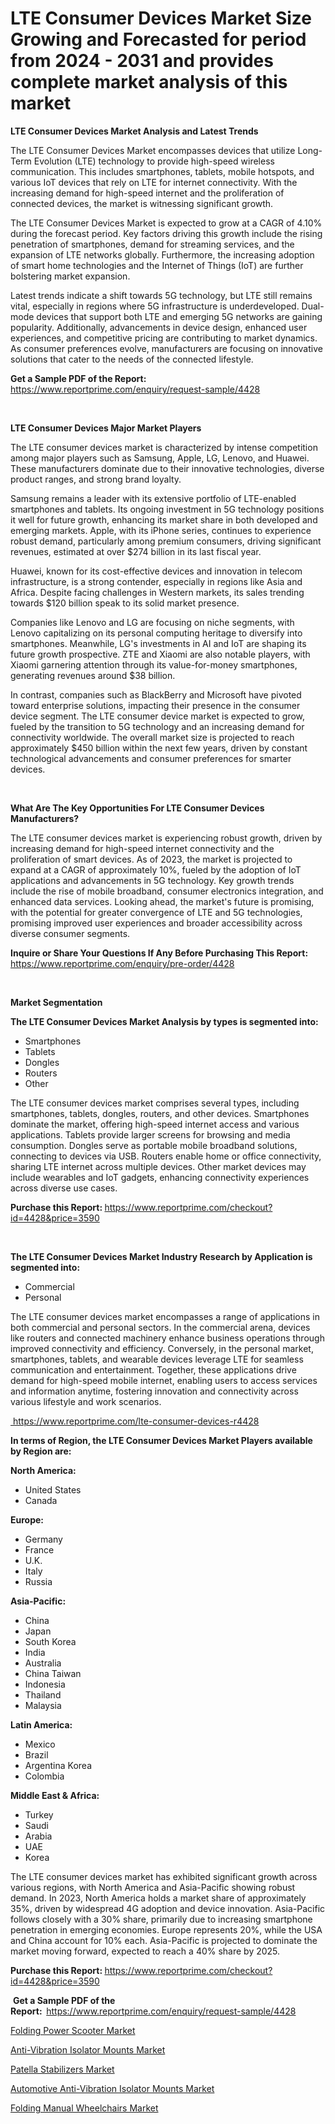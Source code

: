 <p><h1>LTE Consumer Devices Market Size Growing and Forecasted for period from 2024 - 2031 and provides complete market analysis of this market</h1></p><p><strong>LTE Consumer Devices Market Analysis and Latest Trends</strong></p>
<p><p>The LTE Consumer Devices Market encompasses devices that utilize Long-Term Evolution (LTE) technology to provide high-speed wireless communication. This includes smartphones, tablets, mobile hotspots, and various IoT devices that rely on LTE for internet connectivity. With the increasing demand for high-speed internet and the proliferation of connected devices, the market is witnessing significant growth.</p><p>The LTE Consumer Devices Market is expected to grow at a CAGR of 4.10% during the forecast period. Key factors driving this growth include the rising penetration of smartphones, demand for streaming services, and the expansion of LTE networks globally. Furthermore, the increasing adoption of smart home technologies and the Internet of Things (IoT) are further bolstering market expansion.</p><p>Latest trends indicate a shift towards 5G technology, but LTE still remains vital, especially in regions where 5G infrastructure is underdeveloped. Dual-mode devices that support both LTE and emerging 5G networks are gaining popularity. Additionally, advancements in device design, enhanced user experiences, and competitive pricing are contributing to market dynamics. As consumer preferences evolve, manufacturers are focusing on innovative solutions that cater to the needs of the connected lifestyle.</p></p>
<p><strong>Get a Sample PDF of the Report:&nbsp;</strong> <a href="https://www.reportprime.com/enquiry/request-sample/4428">https://www.reportprime.com/enquiry/request-sample/4428</a></p>
<p>&nbsp;</p>
<p><strong>LTE Consumer Devices Major Market Players</strong></p>
<p><p>The LTE consumer devices market is characterized by intense competition among major players such as Samsung, Apple, LG, Lenovo, and Huawei. These manufacturers dominate due to their innovative technologies, diverse product ranges, and strong brand loyalty. </p><p>Samsung remains a leader with its extensive portfolio of LTE-enabled smartphones and tablets. Its ongoing investment in 5G technology positions it well for future growth, enhancing its market share in both developed and emerging markets. Apple, with its iPhone series, continues to experience robust demand, particularly among premium consumers, driving significant revenues, estimated at over $274 billion in its last fiscal year. </p><p>Huawei, known for its cost-effective devices and innovation in telecom infrastructure, is a strong contender, especially in regions like Asia and Africa. Despite facing challenges in Western markets, its sales trending towards $120 billion speak to its solid market presence. </p><p>Companies like Lenovo and LG are focusing on niche segments, with Lenovo capitalizing on its personal computing heritage to diversify into smartphones. Meanwhile, LG's investments in AI and IoT are shaping its future growth prospective. ZTE and Xiaomi are also notable players, with Xiaomi garnering attention through its value-for-money smartphones, generating revenues around $38 billion.</p><p>In contrast, companies such as BlackBerry and Microsoft have pivoted toward enterprise solutions, impacting their presence in the consumer device segment. The LTE consumer device market is expected to grow, fueled by the transition to 5G technology and an increasing demand for connectivity worldwide. The overall market size is projected to reach approximately $450 billion within the next few years, driven by constant technological advancements and consumer preferences for smarter devices.</p></p>
<p>&nbsp;</p>
<p><strong>What Are The Key Opportunities For LTE Consumer Devices Manufacturers?</strong></p>
<p><p>The LTE consumer devices market is experiencing robust growth, driven by increasing demand for high-speed internet connectivity and the proliferation of smart devices. As of 2023, the market is projected to expand at a CAGR of approximately 10%, fueled by the adoption of IoT applications and advancements in 5G technology. Key growth trends include the rise of mobile broadband, consumer electronics integration, and enhanced data services. Looking ahead, the market's future is promising, with the potential for greater convergence of LTE and 5G technologies, promising improved user experiences and broader accessibility across diverse consumer segments.</p></p>
<p><strong>Inquire or Share Your Questions If Any Before Purchasing This Report:</strong> <a href="https://www.reportprime.com/enquiry/pre-order/4428">https://www.reportprime.com/enquiry/pre-order/4428</a></p>
<p>&nbsp;</p>
<p><strong>Market Segmentation</strong></p>
<p><strong>The LTE Consumer Devices Market Analysis by types is segmented into:</strong></p>
<p><ul><li>Smartphones</li><li>Tablets</li><li>Dongles</li><li>Routers</li><li>Other</li></ul></p>
<p><p>The LTE consumer devices market comprises several types, including smartphones, tablets, dongles, routers, and other devices. Smartphones dominate the market, offering high-speed internet access and various applications. Tablets provide larger screens for browsing and media consumption. Dongles serve as portable mobile broadband solutions, connecting to devices via USB. Routers enable home or office connectivity, sharing LTE internet across multiple devices. Other market devices may include wearables and IoT gadgets, enhancing connectivity experiences across diverse use cases.</p></p>
<p><strong>Purchase this Report:&nbsp;</strong><a href="https://www.reportprime.com/checkout?id=4428&price=3590">https://www.reportprime.com/checkout?id=4428&price=3590</a></p>
<p>&nbsp;</p>
<p><strong>The LTE Consumer Devices Market Industry Research by Application is segmented into:</strong></p>
<p><ul><li>Commercial</li><li>Personal</li></ul></p>
<p><p>The LTE consumer devices market encompasses a range of applications in both commercial and personal sectors. In the commercial arena, devices like routers and connected machinery enhance business operations through improved connectivity and efficiency. Conversely, in the personal market, smartphones, tablets, and wearable devices leverage LTE for seamless communication and entertainment. Together, these applications drive demand for high-speed mobile internet, enabling users to access services and information anytime, fostering innovation and connectivity across various lifestyle and work scenarios.</p></p>
<p><a href="https://www.reportprime.com/lte-consumer-devices-r4428">&nbsp;https://www.reportprime.com/lte-consumer-devices-r4428</a></p>
<p><strong>In terms of Region, the LTE Consumer Devices Market Players available by Region are:</strong></p>
<p>
    <p> <strong> North America: </strong>
        <ul>
            <li>United States</li>
            <li>Canada</li>
        </ul>
        </p> 
    <p> <strong> Europe: </strong>
        <ul>
            <li>Germany</li>
            <li>France</li>
            <li>U.K.</li>
            <li>Italy</li>
            <li>Russia</li>
        </ul>
        </p> 
    <p> <strong> Asia-Pacific: </strong>
        <ul>
            <li>China</li>
            <li>Japan</li>
            <li>South Korea</li>
            <li>India</li>
            <li>Australia</li>
            <li>China Taiwan</li>
            <li>Indonesia</li>
            <li>Thailand</li>
            <li>Malaysia</li>
        </ul>
        </p> 
    <p> <strong> Latin America: </strong>
        <ul>
            <li>Mexico</li>
            <li>Brazil</li>
            <li>Argentina Korea</li>
            <li>Colombia</li>
        </ul>
        </p> 
    <p> <strong> Middle East & Africa: </strong>
        <ul>
            <li>Turkey</li>
            <li>Saudi</li>
            <li>Arabia</li>
            <li>UAE</li>
            <li>Korea</li>
        </ul>
    </p>
    </p>
<p><p>The LTE consumer devices market has exhibited significant growth across various regions, with North America and Asia-Pacific showing robust demand. In 2023, North America holds a market share of approximately 35%, driven by widespread 4G adoption and device innovation. Asia-Pacific follows closely with a 30% share, primarily due to increasing smartphone penetration in emerging economies. Europe represents 20%, while the USA and China account for 10% each. Asia-Pacific is projected to dominate the market moving forward, expected to reach a 40% share by 2025.</p></p>
<p><strong>Purchase this Report: </strong><a href="https://www.reportprime.com/checkout?id=4428&price=3590">https://www.reportprime.com/checkout?id=4428&price=3590</a></p>
<p>&nbsp;<strong>Get a Sample PDF of the Report:&nbsp;&nbsp;</strong><a href="https://www.reportprime.com/enquiry/request-sample/4428">https://www.reportprime.com/enquiry/request-sample/4428</a></p>
<p><strong></strong></p>
<p><p><a href="https://www.linkedin.com/pulse/global-folding-power-scooter-industry-research-report-competitive-sjvte?trackingId=kmKRGBUWSlCLePmz0i8mvw%3D%3D">Folding Power Scooter Market</a></p><p><a href="https://issuu.com/reportprime-2/docs/anti-vibration-isolator-mounts-mark_d360bcff848a19">Anti-Vibration Isolator Mounts Market</a></p><p><a href="https://www.linkedin.com/pulse/global-patella-stabilizers-market-trends-innovations-x1tfe?trackingId=%2FkNbbrVHTpqmF8JEaTV0ig%3D%3D">Patella Stabilizers Market</a></p><p><a href="https://issuu.com/reportprime-2/docs/automotive-anti-vibration-isolator-_fe295be8fb87b3">Automotive Anti-Vibration Isolator Mounts Market</a></p><p><a href="https://www.linkedin.com/pulse/folding-manual-wheelchairs-market-global-regional-analysis-piwle?trackingId=B%2FAA8tIlSyygBx3%2BN2DDYQ%3D%3D">Folding Manual Wheelchairs Market</a></p></p>